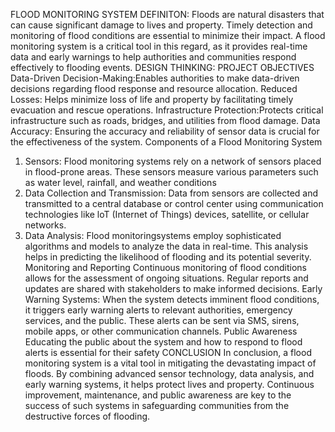 FLOOD MONITORING SYSTEM
DEFINITON:
         Floods are natural disasters that can cause significant damage to lives and property. Timely detection and monitoring of flood conditions are essential to minimize their impact. A flood monitoring system is a critical tool in this regard, as it provides real-time data and early warnings to help authorities and communities respond effectively to flooding events.
DESIGN THINKING:
PROJECT OBJECTIVES
       Data-Driven Decision-Making:Enables authorities to make data-driven decisions regarding flood response and resource allocation.
        Reduced Losses: Helps minimize loss of life and property by facilitating timely evacuation and rescue operations. 
        Infrastructure Protection:Protects critical infrastructure such as roads, bridges, and utilities from flood damage.
       Data Accuracy: Ensuring the accuracy and reliability of sensor data is crucial for the effectiveness of the system. 
Components of a Flood Monitoring System
1. Sensors: Flood monitoring systems rely on a network of sensors placed in flood-prone areas. These sensors measure various parameters such as water level, rainfall, and weather conditions
2. Data Collection and Transmission: Data from sensors are collected and transmitted to a central database or control center using communication technologies like loT (Internet of Things) devices, satellite, or cellular networks.
3. Data Analysis: Flood monitoringsystems employ sophisticated algorithms and models to analyze the data in real-time. This analysis helps in predicting the likelihood of flooding and its potential severity.
Monitoring and Reporting
       Continuous monitoring of flood conditions allows for the assessment of ongoing situations. Regular reports and updates are shared with stakeholders to make informed decisions.
Early Warning Systems:
   When the system detects imminent flood conditions, it triggers early warning alerts to relevant authorities, emergency services, and the public. These alerts can be sent via SMS, sirens, mobile apps, or other communication channels. 
Public Awareness
       Educating the public about the system and how to respond to flood alerts is essential for their safety
CONCLUSION
In conclusion, a flood monitoring system is a vital tool in mitigating the devastating impact of floods. By combining advanced sensor technology, data analysis, and early warning systems, it helps protect lives and property. Continuous improvement, maintenance, and public awareness are key to the success of such systems in safeguarding communities from the destructive forces of flooding.
